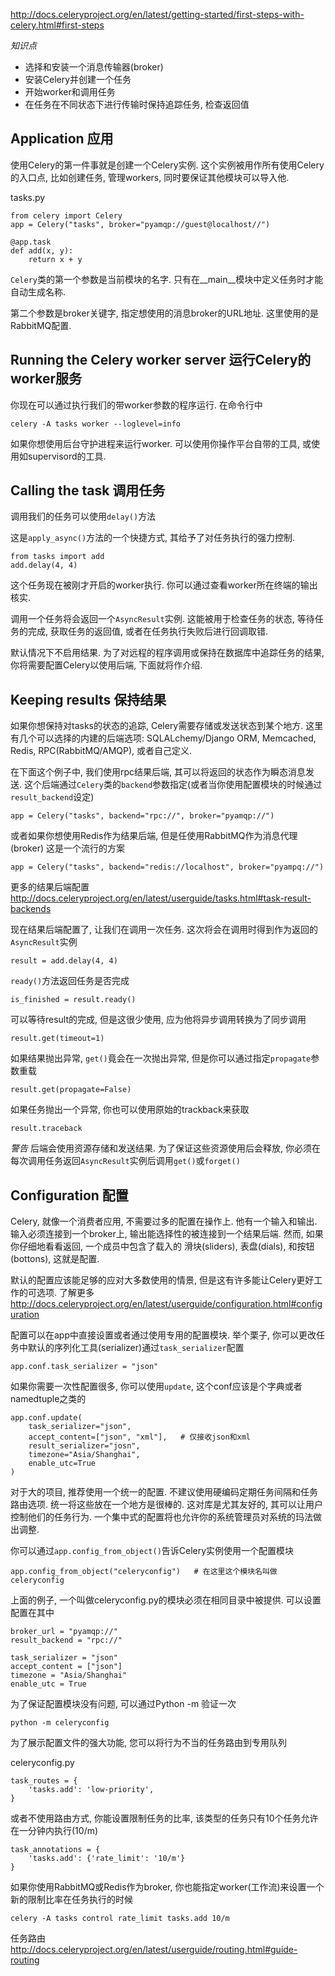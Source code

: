 http://docs.celeryproject.org/en/latest/getting-started/first-steps-with-celery.html#first-steps

*知识点*

+ 选择和安装一个消息传输器(broker)
+ 安装Celery并创建一个任务
+ 开始worker和调用任务
+ 在任务在不同状态下进行传输时保持追踪任务, 检查返回值

## Application 应用

使用Celery的第一件事就是创建一个Celery实例. 这个实例被用作所有使用Celery的入口点, 比如创建任务, 管理workers, 同时要保证其他模块可以导入他.

tasks.py

    from celery import Celery
    app = Celery("tasks", broker="pyamqp://guest@localhost//")

    @app.task
    def add(x, y):
        return x + y

`Celery`类的第一个参数是当前模块的名字. 只有在__main__模块中定义任务时才能自动生成名称.

第二个参数是broker关键字, 指定想使用的消息broker的URL地址. 这里使用的是RabbitMQ配置.

## Running the Celery worker server 运行Celery的worker服务

你现在可以通过执行我们的带worker参数的程序运行. 在命令行中

    celery -A tasks worker --loglevel=info

如果你想使用后台守护进程来运行worker. 可以使用你操作平台自带的工具, 或使用如supervisord的工具.

## Calling the task 调用任务

调用我们的任务可以使用`delay()`方法

这是`apply_async()`方法的一个快捷方式, 其给予了对任务执行的强力控制.

    from tasks import add
    add.delay(4, 4)

这个任务现在被刚才开启的worker执行. 你可以通过查看worker所在终端的输出核实.

调用一个任务将会返回一个`AsyncResult`实例. 这能被用于检查任务的状态, 等待任务的完成, 获取任务的返回值, 或者在任务执行失败后进行回调取错.

默认情况下不启用结果. 为了对远程的程序调用或保持在数据库中追踪任务的结果, 你将需要配置Celery以使用后端, 下面就将作介绍.

## Keeping results 保持结果

如果你想保持对tasks的状态的追踪, Celery需要存储或发送状态到某个地方. 这里有几个可以选择的内建的后端选项: SQLALchemy/Django ORM, Memcached, Redis, RPC(RabbitMQ/AMQP), 或者自己定义.

在下面这个例子中, 我们使用rpc结果后端, 其可以将返回的状态作为瞬态消息发送. 这个后端通过`Celery`类的`backend`参数指定(或者当你使用配置模块的时候通过`result_backend`设定)

    app = Celery("tasks", backend="rpc://", broker="pyamqp://")

或者如果你想使用Redis作为结果后端, 但是任使用RabbitMQ作为消息代理(broker) 这是一个流行的方案

    app = Celery("tasks", backend="redis://localhost", broker="pyampq://")

更多的结果后端配置 http://docs.celeryproject.org/en/latest/userguide/tasks.html#task-result-backends

现在结果后端配置了, 让我们在调用一次任务. 这次将会在调用时得到作为返回的`AsyncResult`实例

    result = add.delay(4, 4)

`ready()`方法返回任务是否完成

    is_finished = result.ready()

可以等待result的完成, 但是这很少使用, 应为他将异步调用转换为了同步调用

    result.get(timeout=1)

如果结果抛出异常, `get()`竟会在一次抛出异常, 但是你可以通过指定`propagate`参数重载

    result.get(propagate=False)

如果任务抛出一个异常, 你也可以使用原始的trackback来获取

    result.traceback

_警告_ 后端会使用资源存储和发送结果. 为了保证这些资源使用后会释放, 你必须在每次调用任务返回`AsyncResult`实例后调用`get()`或`forget()`

## Configuration 配置

Celery, 就像一个消费者应用, 不需要过多的配置在操作上. 他有一个输入和输出. 输入必须连接到一个broker上, 输出能选择性的被连接到一个结果后端. 然而, 如果你仔细地看看返回, 一个成员中包含了载入的 滑块(sliders), 表盘(dials), 和按钮(bottons), 这就是配置.

默认的配置应该能足够的应对大多数使用的情景, 但是这有许多能让Celery更好工作的可选项. 了解更多 http://docs.celeryproject.org/en/latest/userguide/configuration.html#configuration

配置可以在app中直接设置或者通过使用专用的配置模块. 举个栗子, 你可以更改任务中默认的序列化工具(serializer)通过`task_serializer`配置

    app.conf.task_serializer = "json"

如果你需要一次性配置很多, 你可以使用`update`, 这个conf应该是个字典或者namedtuple之类的

    app.conf.update(
        task_serializer="json",
        accept_content=["json", "xml"],   # 仅接收json和xml
        result_serializer="josn",
        timezone="Asia/Shanghai",
        enable_utc=True
    )

对于大的项目, 推荐使用一个统一的配置. 不建议使用硬编码定期任务间隔和任务路由选项. 统一将这些放在一个地方是很棒的. 这对库是尤其友好的, 其可以让用户控制他们的任务行为. 一个集中式的配置将也允许你的系统管理员对系统的玛法做出调整.

你可以通过`app.config_from_object()`告诉Celery实例使用一个配置模块

    app.config_from_object("celeryconfig")   # 在这里这个模块名叫做celeryconfig

上面的例子, 一个叫做celeryconfig.py的模块必须在相同目录中被提供. 可以设置配置在其中

    broker_url = "pyamqp://"
    result_backend = "rpc://"

    task_serializer = "json"
    accept_content = ["json"]
    timezone = "Asia/Shanghai"
    enable_utc = True

为了保证配置模块没有问题, 可以通过Python -m 验证一次

    python -m celeryconfig

为了展示配置文件的强大功能, 您可以将行为不当的任务路由到专用队列

celeryconfig.py

    task_routes = {
        'tasks.add': 'low-priority',
    }

或者不使用路由方式, 你能设置限制任务的比率, 该类型的任务只有10个任务允许在一分钟内执行(10/m)

    task_annotations = {
        'tasks.add': {'rate_limit': '10/m'}
    }

如果你使用RabbitMQ或Redis作为broker, 你也能指定worker(工作流)来设置一个新的限制比率在任务执行的时候

    celery -A tasks control rate_limit tasks.add 10/m

任务路由 http://docs.celeryproject.org/en/latest/userguide/routing.html#guide-routing

